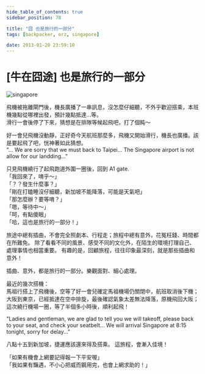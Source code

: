```yaml
---
hide_table_of_contents: true
sidebar_position: 78

title: "囧 也是旅行的一部分"
tags: [backpacker, orz, singapore]

date: 2013-01-20 23:59:10
---
```


[牛在囧途] 也是旅行的一部分
=======================

![singapore](http://farm9.staticflickr.com/8071/8388940087_888fdfb3fd_c.jpg)

飛機被拖離閘門後，機長廣播了一串訊息，沒怎麼仔細聽，不外乎歡迎搭乘，本班機幾點從哪裡出發，預計幾點抵達...等。  
滑行一會後停了下來，猜想是在排隊等候起飛吧，打了個盹～

好一會兒飛機沒動靜，正好奇今天航班那麼多，飛機又開始滑行，機長也廣播。該是要起飛了吧，恍神著如此猜想。  
"... We are sorry that we must back to Taipei... The Singapore airport is not allow for our landding..." 

只見飛機繞行了起飛跑道外圍一圈後，回到 A1 gate.  
「我回來了，唷乎～」  
「？？發生什麼事？」  
「剛在打瞌睡沒仔細聽，新加坡不能降落，可能是天氣吧」  
「那怎麼辦？要等唷？」  
「嗯，等待中～」  
「呵，有點傻眼」  
「哈，這也是旅行的一部分！」

旅途中總有插曲，不會完全照劇本、行程走；旅程中總有意外，花冤枉錢、時間都在所難免。
除了看看不同的風景、感受不同的文化外，在陌生的環境打理自己、處理事情也相當重要。
有趣的是，回顧旅程，往往印象最深刻，就是那些插曲和意外！

插曲、意外，都是旅行的一部分。樂觀面對、細心處理。

最近的幾次搭機：  
馬祖行搭上了飛機後，空等了好一會兒確定馬祖機場仍關閉中，航班取消後下機；
大阪到東京，已經抵達在空中排旋，最後確認氣象太差無法降落，原機飛回大阪；
這次繞行機場一圈，等了半個多小時後，順利起飛！

"Ladies and gentleman, we are glad to tell you we will takeoff, please back to your seat, and check your seatbelt... We will arrival Singapore at 8:15 tonight, sorry for delay..."

八點十五到新加坡，捷運應該還來得及搭乘。
這旅程，會漸入佳境！

「如果有機會上網要記得報一下平安喔」  
「我如果有豔遇，不小心把威而鋼用完，也會上網求助的！」
